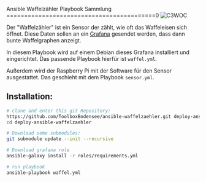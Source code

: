  Ansible Waffelzähler Playbook Sammlung
==========================================0
![C3WOC](https://c3woc.de/images/logo/c3woc.svg "C3WOC")

Der "Waffelzähler" ist ein Sensor der zählt, wie oft das Waffeleisen sich öffnet. 
Diese Daten sollen an ein [Grafana](https://status.c3woc.de) gesendet werden,
dass dann bunte Waffelgraphen anzeigt. 

In diesem Playbook wird auf einem Debian dieses Grafana installiert und eingerichtet.
Das passende Playbook hierfür ist ``waffel.yml``.

Außerdem wird der Raspberry Pi mit der Software für den Sensor ausgestattet.
Das geschieht mit dem Playbook ``sensor.yml``.

 Installation:
---------------
```bash
# clone and enter this git Repository:
https://github.com/ToolboxBodensee/ansible-waffelzaehler.git deploy-ansible-waffelzaehler
cd deploy-ansible-waffelzaehler

# Download some submodules:
git submodule update --init --recursive

# Download grafana role
ansible-galaxy install -r roles/requirements.yml

# run playbook
ansible-playbook waffel.yml

```


